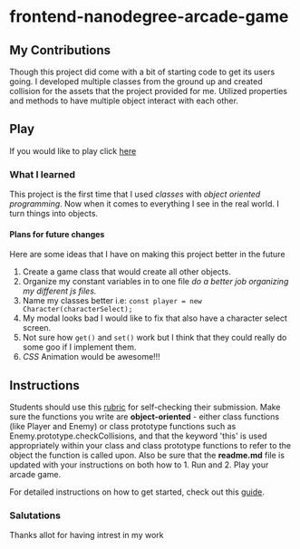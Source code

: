 frontend-nanodegree-arcade-game
===============================

## My Contributions
Though this project did come with a bit of starting code to get its users going. I developed multiple classes from the ground up and created collision for the assets that the project provided for me. Utilized properties and methods to have multiple object interact with each other. 

## Play  
If you would like to play click [here](https://rashadmad.github.io/frontend-nanodegree-arcade-game)

### What I learned
This project is the first time that I used *classes* with *object oriented programming*. Now when it comes to everything I see in the real world. I turn things into objects.

#### Plans for future changes  
Here are some ideas that I have on making this project better in the future
  1. Create a game class that would create all other objects.
  2. Organize my constant variables in to one file *do a better job organizing my different js files.*
  3. Name my classes better i.e:
  `const player = new Character(characterSelect);`
  4. My modal looks bad I would like to fix that also have a character select screen.
  5. Not sure how `get()` and `set()` work but I think that they could really do some goo if I implement them.
  6. *CSS* Animation would be awesome!!!

## Instructions
Students should use this [rubric](https://review.udacity.com/#!/projects/2696458597/rubric) for self-checking their submission. Make sure the functions you write are **object-oriented** - either class functions (like Player and Enemy) or class prototype functions such as Enemy.prototype.checkCollisions, and that the keyword 'this' is used appropriately within your class and class prototype functions to refer to the object the function is called upon. Also be sure that the **readme.md** file is updated with your instructions on both how to 1. Run and 2. Play your arcade game.

For detailed instructions on how to get started, check out this [guide](https://docs.google.com/document/d/1v01aScPjSWCCWQLIpFqvg3-vXLH2e8_SZQKC8jNO0Dc/pub?embedded=true).

### Salutations
Thanks allot for having intrest in my work
